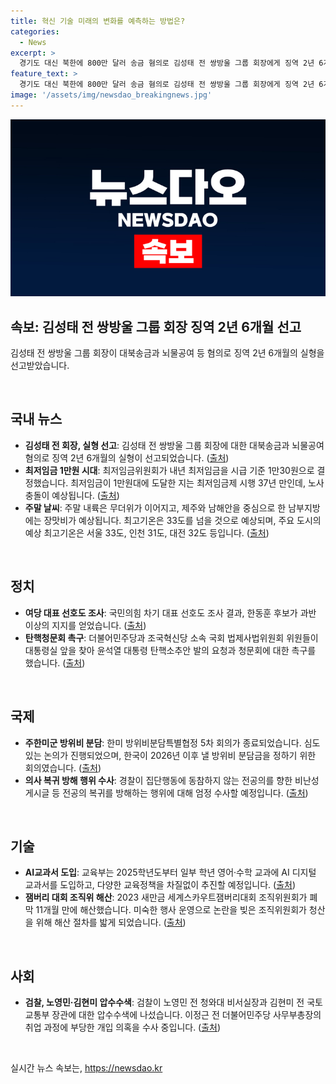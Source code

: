 ```yaml
---
title: 혁신 기술 미래의 변화를 예측하는 방법은?
categories:
  - News
excerpt: >
  경기도 대신 북한에 800만 달러 송금 혐의로 김성태 전 쌍방울 그룹 회장에게 징역 2년 6개월의 실형이 선고됐다. 최저임금이 1만원대가 된 가운데, 노사 충돌이 예상된다. 주말에는 내륙 무더위와 남부 지방 장맛비가 예상된다. 국민의힘 차기 대표 선호도 조사에서 여당 지지층 과반은 한동훈 후보를 선호한다. 더불어민주당과 조국혁신당 소속 국회 법제사법위원들이 대통령실에 탄핵청문회 증인 출석을 촉구했다. 한미 방위비분담특별협정(SMA) 5차 회의가 심도 있는 논의를 진행했다. 경찰이 전공의 복귀 방해 행위에 엄단 수사를 운영하고, 검찰이 이정근 취업청탁 의혹으로 압수수색을 실시했다. 교육부는 AI교과서와 늘봄학교, 유보통합 도입을 준비 중이다. 2023 새만금 세계스카우트잼버리대회 조직위원회가 폐막 11개월만에 해산했다.
feature_text: >
  경기도 대신 북한에 800만 달러 송금 혐의로 김성태 전 쌍방울 그룹 회장에게 징역 2년 6개월의 실형이 선고됐다. 최저임금이 1만원대가 된 가운데, 노사 충돌이 예상된다. 주말에는 내륙 무더위와 남부 지방 장맛비가 예상된다. 국민의힘 차기 대표 선호도 조사에서 여당 지지층 과반은 한동훈 후보를 선호한다. 더불어민주당과 조국혁신당 소속 국회 법제사법위원들이 대통령실에 탄핵청문회 증인 출석을 촉구했다. 한미 방위비분담특별협정(SMA) 5차 회의가 심도 있는 논의를 진행했다. 경찰이 전공의 복귀 방해 행위에 엄단 수사를 운영하고, 검찰이 이정근 취업청탁 의혹으로 압수수색을 실시했다. 교육부는 AI교과서와 늘봄학교, 유보통합 도입을 준비 중이다. 2023 새만금 세계스카우트잼버리대회 조직위원회가 폐막 11개월만에 해산했다.
image: '/assets/img/newsdao_breakingnews.jpg'
---
```


<p><img src="/assets/img/newsdao_breakingnews.jpg" alt="flaretime 속보" /></p>

<h2>속보: 김성태 전 쌍방울 그룹 회장 징역 2년 6개월 선고</h2>

<p data-ke-size="size16">김성태 전 쌍방울 그룹 회장이 대북송금과 뇌물공여 등 혐의로 징역 2년 6개월의 실형을 선고받았습니다.</p>

<p data-ke-size="size16">&nbsp;</p>

<h2 data-ke-size="size26">국내 뉴스</h2>

<ul>
    <li><strong>김성태 전 회장, 실형 선고</strong>: 김성태 전 쌍방울 그룹 회장에 대한 대북송금과 뇌물공여 혐의로 징역 2년 6개월의 실형이 선고되었습니다. (<a href="https://www.yna.co.kr/view/AKR20240712099452061">출처</a>)</li>
    <li><strong>최저임금 1만원 시대</strong>: 최저임금위원회가 내년 최저임금을 시급 기준 1만30원으로 결정했습니다. 최저임금이 1만원대에 도달한 지는 최저임금제 시행 37년 만인데, 노사 충돌이 예상됩니다. (<a href="https://www.yna.co.kr/view/AKR20240712075700530">출처</a>)</li>
    <li><strong>주말 날씨</strong>: 주말 내륙은 무더위가 이어지고, 제주와 남해안을 중심으로 한 남부지방에는 장맛비가 예상됩니다. 최고기온은 33도를 넘을 것으로 예상되며, 주요 도시의 예상 최고기온은 서울 33도, 인천 31도, 대전 32도 등입니다. (<a href="https://www.yna.co.kr/AKR20240712137600530">출처</a>)</li>
</ul>

<p data-ke-size="size16">&nbsp;</p>

<h2 data-ke-size="size26">정치</h2>

<ul>
    <li><strong>여당 대표 선호도 조사</strong>: 국민의힘 차기 대표 선호도 조사 결과, 한동훈 후보가 과반 이상의 지지를 얻었습니다. (<a href="https://www.yna.co.kr/view/AKR20240712067700001">출처</a>)</li>
    <li><strong>탄핵청문회 촉구</strong>: 더불어민주당과 조국혁신당 소속 국회 법제사법위원회 위원들이 대통령실 앞을 찾아 윤석열 대통령 탄핵소추안 발의 요청과 청문회에 대한 촉구를 했습니다. (<a href="https://www.yna.co.kr/view/AKR20240712106600001">출처</a>)</li>
</ul>

<p data-ke-size="size16">&nbsp;</p>

<h2 data-ke-size="size26">국제</h2>

<ul>
    <li><strong>주한미군 방위비 분담</strong>: 한미 방위비분담특별협정 5차 회의가 종료되었습니다. 심도 있는 논의가 진행되었으며, 한국이 2026년 이후 낼 방위비 분담금을 정하기 위한 회의였습니다. (<a href="https://www.yna.co.kr/view/AKR20240712120351504">출처</a>)</li>
    <li><strong>의사 복귀 방해 행위 수사</strong>: 경찰이 집단행동에 동참하지 않는 전공의를 향한 비난성 게시글 등 전공의 복귀를 방해하는 행위에 대해 엄정 수사할 예정입니다. (<a href="https://www.yna.co.kr/view/AKR20240712119000004">출처</a>)</li>
</ul>

<p data-ke-size="size16">&nbsp;</p>

<h2 data-ke-size="size26">기술</h2>

<ul>
    <li><strong>AI교과서 도입</strong>: 교육부는 2025학년도부터 일부 학년 영어·수학 교과에 AI 디지털 교과서를 도입하고, 다양한 교육정책을 차질없이 추진할 예정입니다. (<a href="https://www.yna.co.kr/view/AKR20240712065500530">출처</a>)</li>
    <li><strong>잼버리 대회 조직위 해산</strong>: 2023 새만금 세계스카우트잼버리대회 조직위원회가 폐막 11개월 만에 해산했습니다. 미숙한 행사 운영으로 논란을 빚은 조직위원회가 청산을 위해 해산 절차를 밟게 되었습니다. (<a href="https://www.yna.co.kr/view/AKR20240712079100530">출처</a>)</li>
</ul>

<p data-ke-size="size16">&nbsp;</p>

<h2 data-ke-size="size26">사회</h2>

<ul>
    <li><strong>검찰, 노영민·김현미 압수수색</strong>: 검찰이 노영민 전 청와대 비서실장과 김현미 전 국토교통부 장관에 대한 압수수색에 나섰습니다. 이정근 전 더불어민주당 사무부총장의 취업 과정에 부당한 개입 의혹을 수사 중입니다. (<a href="https://www.yna.co.kr/view/AKR20240712081351004">출처</a>)</li>
</ul>

<p data-ke-size="size16">&nbsp;</p>
실시간 뉴스 속보는, <a href="https://newsdao.kr" rel="dofollow">https://newsdao.kr</a>


